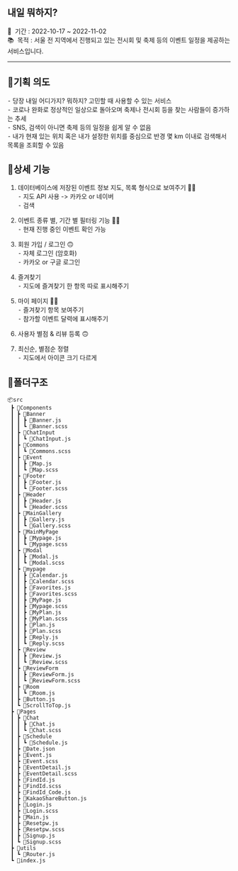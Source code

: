 ## 내일 뭐하지?
📅 &nbsp;기간 : 2022-10-17 ~ 2022-11-02 \
📚 &nbsp;목적 : 서울 전 지역에서 진행되고 있는 전시회 및 축제 등의 이벤트 일정을 제공하는 서비스입니다.

<hr/>

## 📌기획 의도
⁃ 당장 내일 어디가지? 뭐하지? 고민할 때 사용할 수 있는 서비스 <br>
⁃ 코로나 완화로 정상적인 일상으로 돌아오며 축제나 전시회 등을 찾는 사람들이 증가하는 추세 <br>
⁃ SNS, 검색이 아니면 축제 등의 일정을 쉽게 알 수 없음 <br>
⁃ 내가 현재 있는 위치 혹은 내가 설정한 위치를 중심으로 반경 몇 km 이내로 검색해서 목록을 조회할 수 있음 <br>

## 📌상세 기능
1. 데이터베이스에 저장된 이벤트 정보 지도, 목록 형식으로 보여주기 👍🏻 <br>
⁃ 지도 API 사용 -> 카카오 or 네이버 <br>
⁃ 검색

2. 이벤트 종류 별, 기간 별 필터링 기능 👍🏻 <br>
⁃ 현재 진행 중인 이벤트 확인 가능

3. 회원 가입 / 로그인 🙃 <br>
⁃ 자체 로그인 (암호화) <br>
⁃ 카카오 or 구글 로그인

4. 즐겨찾기 <br>
⁃ 지도에 즐겨찾기 한 항목 따로 표시해주기

4. 마이 페이지 👍🏻 <br>
⁃ 즐겨찾기 항목 보여주기 <br>
⁃ 참가할 이벤트 달력에 표시해주기

5. 사용자 별점 & 리뷰 등록 🙃 <br>

6. 최신순, 별점순 정렬 <br>
⁃ 지도에서 아이콘 크기 다르게 <br>


## 📌폴더구조

```
📦src
 ┣ 📂Components
 ┃ ┣ 📂Banner
 ┃ ┃ ┣ 📜Banner.js
 ┃ ┃ ┗ 📜Banner.scss
 ┃ ┣ 📂ChatInput
 ┃ ┃ ┗ 📜ChatInput.js
 ┃ ┣ 📂Commons
 ┃ ┃ ┗ 📜Commons.scss
 ┃ ┣ 📂Event
 ┃ ┃ ┣ 📜Map.js
 ┃ ┃ ┗ 📜Map.scss
 ┃ ┣ 📂Footer
 ┃ ┃ ┣ 📜Footer.js
 ┃ ┃ ┗ 📜Footer.scss
 ┃ ┣ 📂Header
 ┃ ┃ ┣ 📜Header.js
 ┃ ┃ ┗ 📜Header.scss
 ┃ ┣ 📂MainGallery
 ┃ ┃ ┣ 📜Gallery.js
 ┃ ┃ ┗ 📜Gallery.scss
 ┃ ┣ 📂MainMyPage
 ┃ ┃ ┣ 📜Mypage.js
 ┃ ┃ ┗ 📜Mypage.scss
 ┃ ┣ 📂Modal
 ┃ ┃ ┣ 📜Modal.js
 ┃ ┃ ┗ 📜Modal.scss
 ┃ ┣ 📂mypage
 ┃ ┃ ┣ 📜Calendar.js
 ┃ ┃ ┣ 📜Calendar.scss
 ┃ ┃ ┣ 📜Favorites.js
 ┃ ┃ ┣ 📜Favorites.scss
 ┃ ┃ ┣ 📜MyPage.js
 ┃ ┃ ┣ 📜Mypage.scss
 ┃ ┃ ┣ 📜MyPlan.js
 ┃ ┃ ┣ 📜MyPlan.scss
 ┃ ┃ ┣ 📜Plan.js
 ┃ ┃ ┣ 📜Plan.scss
 ┃ ┃ ┣ 📜Reply.js
 ┃ ┃ ┗ 📜Reply.scss
 ┃ ┣ 📂Review
 ┃ ┃ ┣ 📜Review.js
 ┃ ┃ ┗ 📜Review.scss
 ┃ ┣ 📂ReviewForm
 ┃ ┃ ┣ 📜ReviewForm.js
 ┃ ┃ ┗ 📜ReviewForm.scss
 ┃ ┣ 📂Room
 ┃ ┃ ┗ 📜Room.js
 ┃ ┣ 📜Button.js
 ┃ ┗ 📜ScrollToTop.js
 ┣ 📂Pages
 ┃ ┣ 📂Chat
 ┃ ┃ ┣ 📜Chat.js
 ┃ ┃ ┗ 📜Chat.scss
 ┃ ┣ 📂Schedule
 ┃ ┃ ┗ 📜Schedule.js
 ┃ ┣ 📜Date.json
 ┃ ┣ 📜Event.js
 ┃ ┣ 📜Event.scss
 ┃ ┣ 📜EventDetail.js
 ┃ ┣ 📜EventDetail.scss
 ┃ ┣ 📜FindId.js
 ┃ ┣ 📜FindId.scss
 ┃ ┣ 📜FindId_Code.js
 ┃ ┣ 📜KakaoShareButton.js
 ┃ ┣ 📜Login.js
 ┃ ┣ 📜Login.scss
 ┃ ┣ 📜Main.js
 ┃ ┣ 📜Resetpw.js
 ┃ ┣ 📜Resetpw.scss
 ┃ ┣ 📜Signup.js
 ┃ ┗ 📜Signup.scss
 ┣ 📂utils
 ┃ ┗ 📜Router.js
 ┗ 📜index.js
```